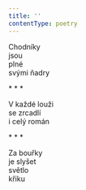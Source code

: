 ```yaml
---
title: ''
contentType: poetry
---
```


<section>

Chodníky  
jsou  
plné  
svými ňadry

\* \* \*

V každé louži  
se zrcadlí  
i celý román

</section>

<section>

\* \* \*

Za bouřky  
je slyšet  
světlo  
křiku

</section>

